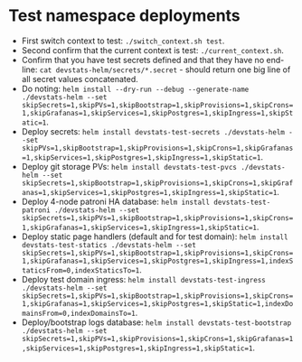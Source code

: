 # Test namespace deployments

- First switch context to test: `./switch_context.sh test`.
- Second confirm that the current context is test: `./current_context.sh`.
- Confirm that you have test secrets defined and that they have no end-line: `cat devstats-helm/secrets/*.secret` - should return one big line of all secret values concatenated.
- Do noting: `helm install --dry-run --debug --generate-name ./devstats-helm --set skipSecrets=1,skipPVs=1,skipBootstrap=1,skipProvisions=1,skipCrons=1,skipGrafanas=1,skipServices=1,skipPostgres=1,skipIngress=1,skipStatic=1`.
- Deploy secrets: `helm install devstats-test-secrets ./devstats-helm --set skipPVs=1,skipBootstrap=1,skipProvisions=1,skipCrons=1,skipGrafanas=1,skipServices=1,skipPostgres=1,skipIngress=1,skipStatic=1`.
- Deploy git storage PVs: `helm install devstats-test-pvcs ./devstats-helm --set skipSecrets=1,skipBootstrap=1,skipProvisions=1,skipCrons=1,skipGrafanas=1,skipServices=1,skipPostgres=1,skipIngress=1,skipStatic=1`.
- Deploy 4-node patroni HA database: `helm install devstats-test-patroni ./devstats-helm --set skipSecrets=1,skipPVs=1,skipBootstrap=1,skipProvisions=1,skipCrons=1,skipGrafanas=1,skipServices=1,skipIngress=1,skipStatic=1`.
- Deploy static page handlers (default and for test domain): `helm install devstats-test-statics ./devstats-helm --set skipSecrets=1,skipPVs=1,skipBootstrap=1,skipProvisions=1,skipCrons=1,skipGrafanas=1,skipServices=1,skipPostgres=1,skipIngress=1,indexStaticsFrom=0,indexStaticsTo=1`.
- Deploy test domain ingress: `helm install devstats-test-ingress ./devstats-helm --set skipSecrets=1,skipPVs=1,skipBootstrap=1,skipProvisions=1,skipCrons=1,skipGrafanas=1,skipServices=1,skipPostgres=1,skipStatic=1,indexDomainsFrom=0,indexDomainsTo=1`.
- Deploy/bootstrap logs database: `helm install devstats-test-bootstrap ./devstats-helm --set skipSecrets=1,skipPVs=1,skipProvisions=1,skipCrons=1,skipGrafanas=1,skipServices=1,skipPostgres=1,skipIngress=1,skipStatic=1`.
